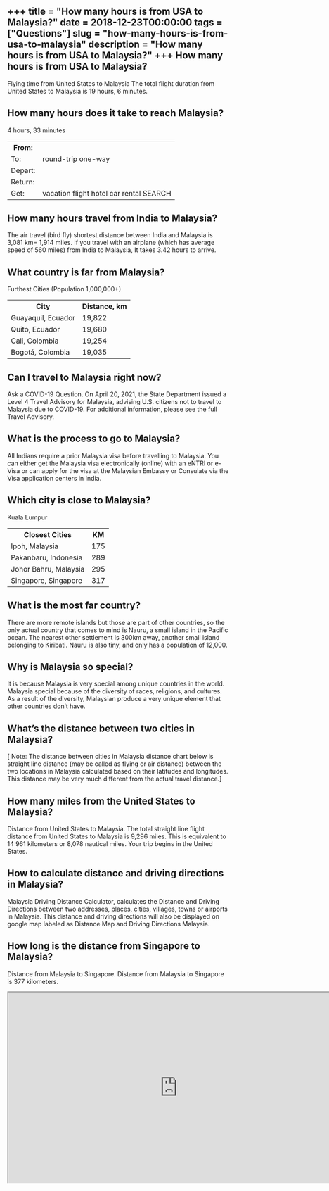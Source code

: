+++
title = "How many hours is from USA to Malaysia?"
date = 2018-12-23T00:00:00
tags = ["Questions"]
slug = "how-many-hours-is-from-usa-to-malaysia"
description = "How many hours is from USA to Malaysia?"
+++
How many hours is from USA to Malaysia?
---------------------------------------

Flying time from United States to Malaysia The total flight duration from United States to Malaysia is 19 hours, 6 minutes.

How many hours does it take to reach Malaysia?
----------------------------------------------

4 hours, 33 minutes

<table><tr><th>From:</th><th></th></tr><tr><td>To:</td><td>round-trip one-way</td></tr><tr><td>Depart:</td><td></td></tr><tr><td>Return:</td><td></td></tr><tr><td>Get:</td><td>vacation flight hotel car rental SEARCH</td></tr></table>

How many hours travel from India to Malaysia?
---------------------------------------------

The air travel (bird fly) shortest distance between India and Malaysia is 3,081 km= 1,914 miles. If you travel with an airplane (which has average speed of 560 miles) from India to Malaysia, It takes 3.42 hours to arrive.

What country is far from Malaysia?
----------------------------------

Furthest Cities (Population 1,000,000+)

<table><tr><th>City</th><th>Distance, km</th></tr><tr><td>Guayaquil, Ecuador</td><td>19,822</td></tr><tr><td>Quito, Ecuador</td><td>19,680</td></tr><tr><td>Cali, Colombia</td><td>19,254</td></tr><tr><td>Bogotá, Colombia</td><td>19,035</td></tr></table>

Can I travel to Malaysia right now?
-----------------------------------

Ask a COVID-19 Question. On April 20, 2021, the State Department issued a Level 4 Travel Advisory for Malaysia, advising U.S. citizens not to travel to Malaysia due to COVID-19. For additional information, please see the full Travel Advisory.

What is the process to go to Malaysia?
--------------------------------------

All Indians require a prior Malaysia visa before travelling to Malaysia. You can either get the Malaysia visa electronically (online) with an eNTRI or e-Visa or can apply for the visa at the Malaysian Embassy or Consulate via the Visa application centers in India.

Which city is close to Malaysia?
--------------------------------

Kuala Lumpur

<table><tr><th>Closest Cities</th><th>KM</th></tr><tr><td>Ipoh, Malaysia</td><td>175</td></tr><tr><td>Pakanbaru, Indonesia</td><td>289</td></tr><tr><td>Johor Bahru, Malaysia</td><td>295</td></tr><tr><td>Singapore, Singapore</td><td>317</td></tr></table>

What is the most far country?
-----------------------------

There are more remote islands but those are part of other countries, so the only actual country that comes to mind is Nauru, a small island in the Pacific ocean. The nearest other settlement is 300km away, another small island belonging to Kiribati. Nauru is also tiny, and only has a population of 12,000.

Why is Malaysia so special?
---------------------------

It is because Malaysia is very special among unique countries in the world. Malaysia special because of the diversity of races, religions, and cultures. As a result of the diversity, Malaysian produce a very unique element that other countries don’t have.

What’s the distance between two cities in Malaysia?
---------------------------------------------------

\[ Note: The distance between cities in Malaysia distance chart below is straight line distance (may be called as flying or air distance) between the two locations in Malaysia calculated based on their latitudes and longitudes. This distance may be very much different from the actual travel distance.\]

How many miles from the United States to Malaysia?
--------------------------------------------------

Distance from United States to Malaysia. The total straight line flight distance from United States to Malaysia is 9,296 miles. This is equivalent to 14 961 kilometers or 8,078 nautical miles. Your trip begins in the United States.

How to calculate distance and driving directions in Malaysia?
-------------------------------------------------------------

Malaysia Driving Distance Calculator, calculates the Distance and Driving Directions between two addresses, places, cities, villages, towns or airports in Malaysia. This distance and driving directions will also be displayed on google map labeled as Distance Map and Driving Directions Malaysia.

How long is the distance from Singapore to Malaysia?
----------------------------------------------------

Distance from Malaysia to Singapore. Distance from Malaysia to Singapore is 377 kilometers.

<iframe allow="accelerometer; autoplay; clipboard-write; encrypted-media; gyroscope; picture-in-picture" allowfullscreen="" class="__youtube_prefs__  epyt-is-override  no-lazyload" data-no-lazy="1" data-origheight="433" data-origwidth="770" data-skipgform_ajax_framebjll="" height="433" id="_ytid_79298" loading="lazy" src="https://www.youtube.com/embed/rHI1f9DQbIg?enablejsapi=1&autoplay=0&cc_load_policy=0&cc_lang_pref=&iv_load_policy=1&loop=0&modestbranding=0&rel=1&fs=1&playsinline=0&autohide=2&theme=dark&color=red&controls=1&" title="YouTube player" width="770"></iframe>